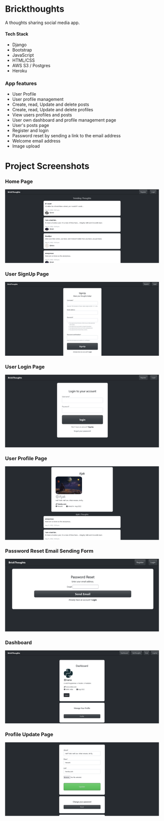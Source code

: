 # Brickthoughts

A thoughts sharing social media app.

#### Tech Stack
  - Django
  - Bootstrap
  - JavaScript
  - HTML/CSS
  - AWS S3 / Postgres
  - Heroku
  

### App features
* User Profile
* User profile management
* Create, read, Update and delete posts
* Create, read, Update and delete profiles
* View users profiles and posts
* User own dashboard and profile management page
* User's posts page
* Register and login
* Password reset by sending a link to the email address
* Welcome email address
* Image upload


# Project Screenshots

### Home Page
![img](https://raw.githubusercontent.com/Siddharthbadal/brickthoughts/main/images/home.png)

### User SignUp Page
![img](https://raw.githubusercontent.com/Siddharthbadal/brickthoughts/main/images/register.png)

### User Login Page
![img](https://raw.githubusercontent.com/Siddharthbadal/brickthoughts/main/images/login.png)


### User Profile Page
![img](https://raw.githubusercontent.com/Siddharthbadal/brickthoughts/main/images/profile.png)


### Password Reset Email Sending Form
![img](https://raw.githubusercontent.com/Siddharthbadal/brickthoughts/main/images/passwrod-reset.png)

### Dashboard
![img](https://raw.githubusercontent.com/Siddharthbadal/brickthoughts/main/images/dashboard.png)

### Profile Update Page
![img](https://raw.githubusercontent.com/Siddharthbadal/brickthoughts/main/images/update.png)


